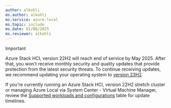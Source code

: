 ```yaml
---
author: alkohli
ms.author: alkohli
ms.service: azure-local
ms.topic: include
ms.date: 01/08/2025
ms.reviewer: alkohli
---
```


> [!IMPORTANT]
> Azure Stack HCI, version 22H2 will reach end of service by May 2025. After that, you won't receive monthly security and quality updates that provide protection from the latest security threats. To continue receiving updates, we recommend updating your operating system to [version 23H2](../upgrade/upgrade-22h2-to-23h2-powershell.md).
>
> If you're currently running an Azure Stack HCI, version 22H2 stretch cluster or managing Azure Local via System Center - Virtual Machine Manager, review the [Supported workloads and configurations](../upgrade/about-upgrades-23h2.md#supported-workloads-and-configurations) table for update timelines.